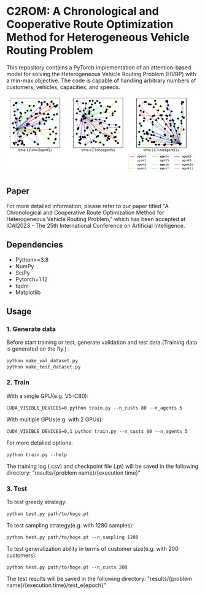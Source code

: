 # C2ROM: A Chronological and Cooperative Route Optimization Method for Heterogeneous Vehicle Routing Problem
This repository contains a PyTorch implementation of an attention-based model for solving the Heterogeneous Vehicle Routing Problem (HVRP) with a min-max objective. The code is capable of handling arbitrary numbers of customers, vehicles, capacities, and speeds.

![V12-C100](images/V12-C100.png)

## Paper
For more detailed information, please refer to our paper titled "A Chronological and Cooperative Route Optimization Method for Heterogeneous Vehicle Routing Problem," which has been accepted at ICAI2023 - The 25th International Conference on Artificial Intelligence.

## Dependencies
- Python>=3.8
- NumPy
- SciPy
- Pytorch=1.12
- tqdm
- Matplotlib

## Usage
### 1. Generate data
Before start training or test, generate validation and test data.(Training data is generated on the fly.) :
```
python make_val_dataset.py
python make_test_dataset.py
```

### 2. Train
With a single GPU(e.g. V5-C80):
```
CUDA_VISIBLE_DEVICES=0 python train.py --n_custs 80 --n_agents 5
```
With multiple GPUs(e.g. with 2 GPUs):
```
CUDA_VISIBLE_DEVICES=0,1 python train.py --n_custs 80 --n_agents 5
```
For more detailed options:
```
python train.py --help
```
The training log (.csv) and checkpoint file (.pt) will be saved in the following directory: "results/{problem name}/{execution time}"

### 3. Test
To test greedy strategy:
```
python test.py path/to/hoge.pt
```
To test sampling strategy(e.g. with 1280 samples):
```
python test.py path/to/hoge.pt --n_sampling 1280
```
To test generalization ability in terms of customer size(e.g. with 200 customers):
```
python test.py path/to/hoge.pt --n_custs 200
```
The test results will be saved in the following directory: "results/{problem name}/{execution time}/test_e{epoch}"
